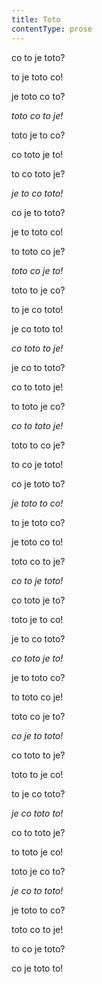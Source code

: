 ```yaml
---
title: Toto
contentType: prose
---
```


<section>

co to je toto?

to je toto co!

je toto co to?

_toto co to je!_

</section>

<section>

toto je to co?

co toto je to!

to co toto je?

_je to co toto!_

</section>

<section>

co je to toto?

je to toto co!

to toto co je?

_toto co je to!_

</section>

<section>

toto to je co?

to je co toto!

je co toto to!

_co toto to je!_

</section>

<section>

je co to toto?

co to toto je!

to toto je co?

_co to toto je!_

</section>

<section>

toto to co je?

to co je toto!

co je toto to?

_je toto to co!_

</section>

<section>

to je toto co?

je toto co to!

toto co to je?

_co to je toto!_

</section>

<section>

co toto je to?

toto je to co!

je to co toto?

_co toto je to!_

</section>

<section>

je to toto co?

to toto co je!

toto co je to?

_co je to toto!_

</section>

<section>

co toto to je?

toto to je co!

to je co toto?

_je co toto to!_

</section>

<section>

co to toto je?

to toto je co!

toto je co to?

_je co to toto!_

</section>

<section>

je toto to co?

toto co to je!

to co je toto?

co je toto to!

</section>
